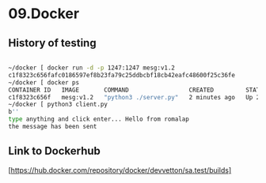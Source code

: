 # 09.Docker

## History of testing

``` bash

~/docker [ docker run -d -p 1247:1247 mesg:v1.2
c1f8323c656fafc0186597ef8b23fa79c25ddbcbf18cb42eafc48600f25c36fe
~/docker [ docker ps
CONTAINER ID   IMAGE       COMMAND                 CREATED         STATUS         PORTS                                       NAMES
c1f8323c656f   mesg:v1.2   "python3 ./server.py"   2 minutes ago   Up 2 minutes   0.0.0.0:1247->1247/tcp, :::1247->1247/tcp   serene_chatterjee
~/docker [ python3 client.py
b''
type anything and click enter... Hello from romalap
the message has been sent

```

## Link to Dockerhub

[https://hub.docker.com/repository/docker/devvetton/sa.test/builds]
